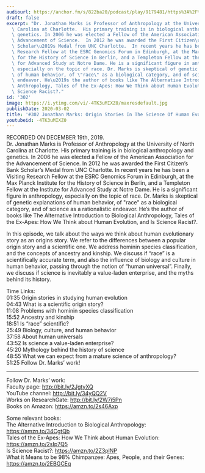 ```yaml
---
audiourl: https://anchor.fm/s/822ba20/podcast/play/9179481/https%3A%2F%2Fd3ctxlq1ktw2nl.cloudfront.net%2Fproduction%2F2019-11-21%2F40054575-44100-2-8c2386e15b6f5.m4a
draft: false
excerpt: "Dr. Jonathan Marks is Professor of Anthropology at the University of North\
  \ Carolina at Charlotte.  His primary training is in biological anthropology and\
  \ genetics. In 2006 he was elected a Fellow of the American Association for the\
  \ Advancement of Science.  In 2012 he was awarded the First Citizen\u2019s Bank\
  \ Scholar\u2019s Medal from UNC Charlotte.  In recent years he has been a Visiting\
  \ Research Fellow at the ESRC Genomics Forum in Edinburgh, at the Max Planck Institute\
  \ for the History of Science in Berlin, and a Templeton Fellow at the Institute\
  \ for Advanced Study at Notre Dame. He is a significant figure in anthropology,\
  \ especially on the topic of race. Dr. Marks is skeptical of genetic explanations\
  \ of human behavior, of \"race\" as a biological category, and of science as a rationalistic\
  \ endeavor. He\u2019s the author of books like The Alternative Introduction to Biological\
  \ Anthropology, Tales of the Ex-Apes: How We Think about Human Evolution, and Is\
  \ Science Racist?."
id: '302'
image: https://i.ytimg.com/vi/-4TK3uMIXZ0/maxresdefault.jpg
publishDate: 2020-03-02
title: '#302 Jonathan Marks: Origin Stories In The Science Of Human Evolution'
youtubeid: -4TK3uMIXZ0
---
```

<div class="timelinks">

RECORDED ON DECEMBER 19th, 2019.  
Dr. Jonathan Marks is Professor of Anthropology at the University of North Carolina at Charlotte.  His primary training is in biological anthropology and genetics. In 2006 he was elected a Fellow of the American Association for the Advancement of Science.  In 2012 he was awarded the First Citizen’s Bank Scholar’s Medal from UNC Charlotte.  In recent years he has been a Visiting Research Fellow at the ESRC Genomics Forum in Edinburgh, at the Max Planck Institute for the History of Science in Berlin, and a Templeton Fellow at the Institute for Advanced Study at Notre Dame. He is a significant figure in anthropology, especially on the topic of race. Dr. Marks is skeptical of genetic explanations of human behavior, of "race" as a biological category, and of science as a rationalistic endeavor. He’s the author of books like The Alternative Introduction to Biological Anthropology, Tales of the Ex-Apes: How We Think about Human Evolution, and Is Science Racist?.

In this episode, we talk about the ways we think about human evolutionary story as an origins story. We refer to the differences between a popular origin story and a scientific one. We address hominin species classification, and the concepts of ancestry and kinship. We discuss if “race” is a scientifically accurate term, and also the influence of biology and culture in human behavior, passing through the notion of “human universal”. Finally, we discuss if science is inevitably a value-laden enterprise, and the myths behind its history.



Time Links:  
<time>01:35</time> Origin stories in studying human evolution  
<time>04:43</time> What is a scientific origin story?  
<time>11:08</time> Problems with hominin species classification   
<time>15:52</time> Ancestry and kinship  
<time>18:51</time> Is “race” scientific?  
<time>25:49</time> Biology, culture, and human behavior  
<time>37:58</time> About human universals  
<time>43:52</time> Is science a value-laden enterprise?  
<time>45:20</time> Mythology behind the history of science  
<time>48:55</time> What we can expect from a mature science of anthropology?  
<time>51:25</time> Follow Dr. Marks’ work!

---

Follow Dr. Marks’ work:  
Faculty page: http://bit.ly/2JgtyXQ  
YouTube channel: http://bit.ly/34yQQ2V  
Works on ResearchGate: http://bit.ly/2W7i5Pn  
Books on Amazon: https://amzn.to/2s46Axp

Some relevant books:  
The Alternative Introduction to Biological Anthropology: https://amzn.to/34CgtQb  
Tales of the Ex-Apes: How We Think about Human Evolution: https://amzn.to/2sIp7Q5  
Is Science Racist?: https://amzn.to/2Z3plNP  
What it Means to be 98% Chimpanzee: Apes, People, and their Genes: https://amzn.to/2EBGCEq
</div>

